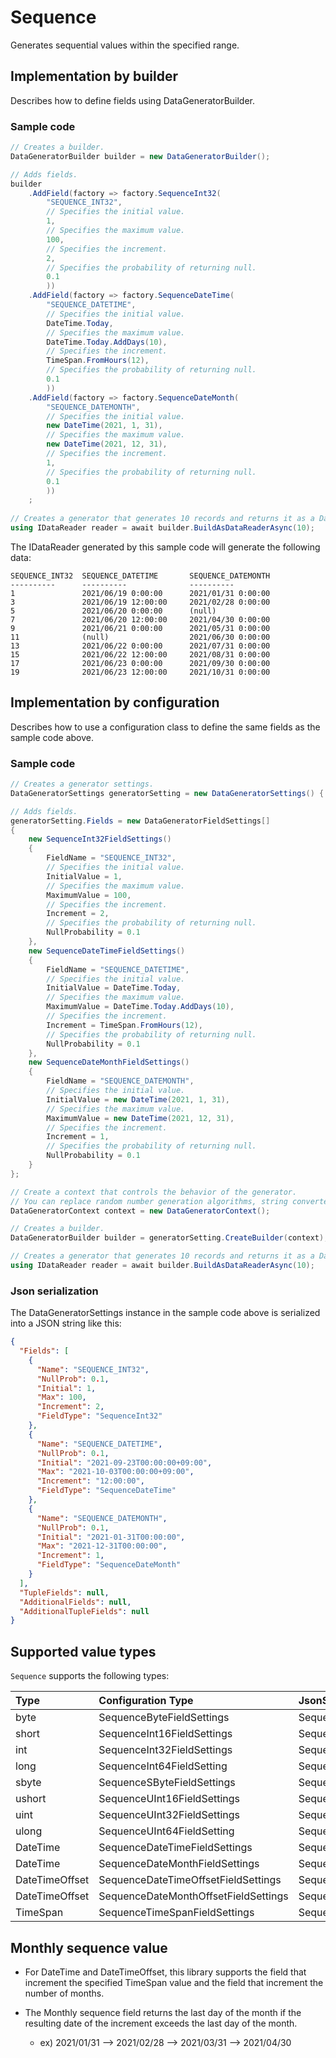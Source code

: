 # Sequence

Generates sequential values within the specified range.

## Implementation by builder

Describes how to define fields using DataGeneratorBuilder.

### Sample code

```c#
// Creates a builder.
DataGeneratorBuilder builder = new DataGeneratorBuilder();

// Adds fields.
builder
    .AddField(factory => factory.SequenceInt32(
        "SEQUENCE_INT32",
        // Specifies the initial value.
        1,
        // Specifies the maximum value.
        100,
        // Specifies the increment.
        2,
        // Specifies the probability of returning null.
        0.1
        ))
    .AddField(factory => factory.SequenceDateTime(
        "SEQUENCE_DATETIME",
        // Specifies the initial value.
        DateTime.Today,
        // Specifies the maximum value.
        DateTime.Today.AddDays(10),
        // Specifies the increment.
        TimeSpan.FromHours(12),
        // Specifies the probability of returning null.
        0.1
        ))
    .AddField(factory => factory.SequenceDateMonth(
        "SEQUENCE_DATEMONTH",
        // Specifies the initial value.
        new DateTime(2021, 1, 31),
        // Specifies the maximum value.
        new DateTime(2021, 12, 31),
        // Specifies the increment.
        1,
        // Specifies the probability of returning null.
        0.1
        ))
    ;
 
// Creates a generator that generates 10 records and returns it as a DataReader.
using IDataReader reader = await builder.BuildAsDataReaderAsync(10);
```

The IDataReader generated by this sample code will generate the following data:

```console
SEQUENCE_INT32  SEQUENCE_DATETIME       SEQUENCE_DATEMONTH
----------      ----------              ----------
1               2021/06/19 0:00:00      2021/01/31 0:00:00
3               2021/06/19 12:00:00     2021/02/28 0:00:00
5               2021/06/20 0:00:00      (null)
7               2021/06/20 12:00:00     2021/04/30 0:00:00
9               2021/06/21 0:00:00      2021/05/31 0:00:00
11              (null)                  2021/06/30 0:00:00
13              2021/06/22 0:00:00      2021/07/31 0:00:00
15              2021/06/22 12:00:00     2021/08/31 0:00:00
17              2021/06/23 0:00:00      2021/09/30 0:00:00
19              2021/06/23 12:00:00     2021/10/31 0:00:00
```

## Implementation by configuration

Describes how to use a configuration class to define the same fields as the sample code above.

### Sample code

```c#
// Creates a generator settings.
DataGeneratorSettings generatorSetting = new DataGeneratorSettings() { };

// Adds fields.
generatorSetting.Fields = new DataGeneratorFieldSettings[]
{
    new SequenceInt32FieldSettings()
    {
        FieldName = "SEQUENCE_INT32",
        // Specifies the initial value.
        InitialValue = 1,
        // Specifies the maximum value.
        MaximumValue = 100,
        // Specifies the increment.
        Increment = 2,
        // Specifies the probability of returning null.
        NullProbability = 0.1
    },
    new SequenceDateTimeFieldSettings()
    {
        FieldName = "SEQUENCE_DATETIME",
        // Specifies the initial value.
        InitialValue = DateTime.Today,
        // Specifies the maximum value.
        MaximumValue = DateTime.Today.AddDays(10),
        // Specifies the increment.
        Increment = TimeSpan.FromHours(12),
        // Specifies the probability of returning null.
        NullProbability = 0.1
    },
    new SequenceDateMonthFieldSettings()
    {
        FieldName = "SEQUENCE_DATEMONTH",
        // Specifies the initial value.
        InitialValue = new DateTime(2021, 1, 31),
        // Specifies the maximum value.
        MaximumValue = new DateTime(2021, 12, 31),
        // Specifies the increment.
        Increment = 1,
        // Specifies the probability of returning null.
        NullProbability = 0.1
    }
};

// Create a context that controls the behavior of the generator.
// You can replace random number generation algorithms, string converters, etc. with your own implementation.
DataGeneratorContext context = new DataGeneratorContext();

// Creates a builder.
DataGeneratorBuilder builder = generatorSetting.CreateBuilder(context);

// Creates a generator that generates 10 records and returns it as a DataReader.
using IDataReader reader = await builder.BuildAsDataReaderAsync(10);
```


### Json serialization

The DataGeneratorSettings instance in the sample code above is serialized into a JSON string like this: 

```json
{
  "Fields": [
    {
      "Name": "SEQUENCE_INT32",
      "NullProb": 0.1,
      "Initial": 1,
      "Max": 100,
      "Increment": 2,
      "FieldType": "SequenceInt32"
    },
    {
      "Name": "SEQUENCE_DATETIME",
      "NullProb": 0.1,
      "Initial": "2021-09-23T00:00:00+09:00",
      "Max": "2021-10-03T00:00:00+09:00",
      "Increment": "12:00:00",
      "FieldType": "SequenceDateTime"
    },
    {
      "Name": "SEQUENCE_DATEMONTH",
      "NullProb": 0.1,
      "Initial": "2021-01-31T00:00:00",
      "Max": "2021-12-31T00:00:00",
      "Increment": 1,
      "FieldType": "SequenceDateMonth"
    }
  ],
  "TupleFields": null,
  "AdditionalFields": null,
  "AdditionalTupleFields": null
}
```


## Supported value types

`Sequence` supports the following types:

|Type|Configuration Type|JsonSubTypeName|
|:--|:--|:--|
|byte|SequenceByteFieldSettings|SequenceByte|
|short|SequenceInt16FieldSettings|SequenceInt16|
|int|SequenceInt32FieldSettings|SequenceInt32|
|long|SequenceInt64FieldSetting|SequenceInt64|
|sbyte|SequenceSByteFieldSettings|SequenceSByte|
|ushort|SequenceUInt16FieldSettings|SequenceUInt16|
|uint|SequenceUInt32FieldSettings|SequenceUInt32|
|ulong|SequenceUInt64FieldSetting|SequenceUInt64|
|DateTime|SequenceDateTimeFieldSettings|SequenceDateTime|
|DateTime|SequenceDateMonthFieldSettings|SequenceDateMonth|
|DateTimeOffset|SequenceDateTimeOffsetFieldSettings|SequenceDateTimeOffset|
|DateTimeOffset|SequenceDateMonthOffsetFieldSettings|SequenceDateMonthOffset|
|TimeSpan|SequenceTimeSpanFieldSettings|SequenceTimeSpan|


## Monthly sequence value

* For DateTime and DateTimeOffset, this library supports the field that increment the specified TimeSpan value and the field that increment the number of months. 

* The Monthly sequence field returns the last day of the month if the resulting date of the increment exceeds the last day of the month.

  * ex) 2021/01/31 --> 2021/02/28 --> 2021/03/31 --> 2021/04/30